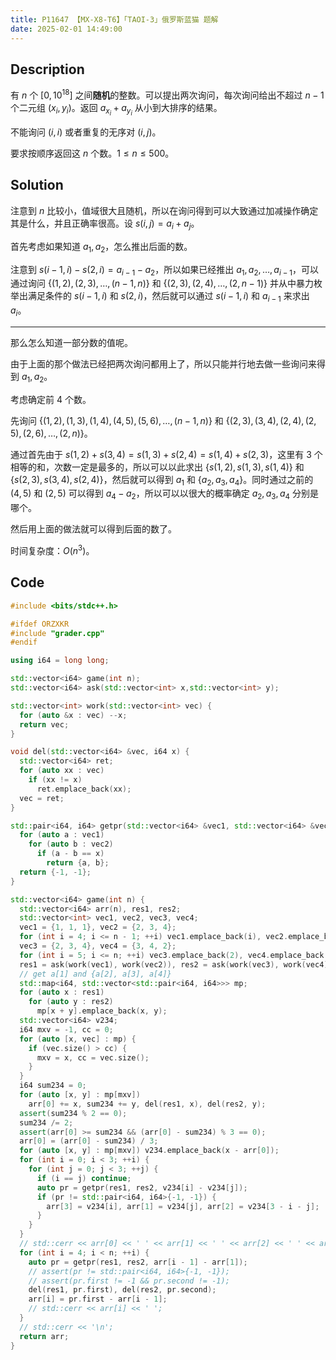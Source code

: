 ```yaml
---
title: P11647 【MX-X8-T6】「TAOI-3」俄罗斯蓝猫 题解
date: 2025-02-01 14:49:00
---
```


## Description

有 $n$ 个 $[0, 10^{18}]$ 之间**随机**的整数。可以提出两次询问，每次询问给出不超过 $n-1$ 个二元组 $(x_i,y_i)$。返回 $a_{x_i}+a_{y_i}$ 从小到大排序的结果。

不能询问 $(i,i)$ 或者重复的无序对 $(i,j)$。

要求按顺序返回这 $n$ 个数。$1\leq n\leq 500$。

## Solution

注意到 $n$ 比较小，值域很大且随机，所以在询问得到可以大致通过加减操作确定其是什么，并且正确率很高。设 $s(i,j)=a_i+a_j$。

首先考虑如果知道 $a_1,a_2$，怎么推出后面的数。

注意到 $s(i-1,i)-s(2,i)=a_{i-1}-a_2$，所以如果已经推出 $a_1,a_2,\ldots,a_{i-1}$，可以通过询问 $\left\{(1,2),(2,3),\ldots,(n-1,n)\right\}$ 和 $\left\{(2,3),(2,4),\ldots,(2,n-1)\right\}$ 并从中暴力枚举出满足条件的 $s(i-1,i)$ 和 $s(2,i)$，然后就可以通过 $s(i-1,i)$ 和 $a_{i-1}$ 来求出 $a_i$。

---

那么怎么知道一部分数的值呢。

由于上面的那个做法已经把两次询问都用上了，所以只能并行地去做一些询问来得到 $a_1,a_2$。

考虑确定前 $4$ 个数。

先询问 $\left\{(1,2),(1,3),(1,4),(4,5),(5,6),\ldots,(n-1,n)\right\}$ 和 $\left\{(2,3),(3,4),(2,4),(2,5),(2,6),\ldots,(2,n)\right\}$。

通过首先由于 $s(1,2)+s(3,4)=s(1,3)+s(2,4)=s(1,4)+s(2,3)$，这里有 $3$ 个相等的和，次数一定是最多的，所以可以以此求出 $\left\{s(1,2),s(1,3),s(1,4)\right\}$ 和 $\left\{s(2,3),s(3,4),s(2,4)\right\}$，然后就可以得到 $a_1$ 和 $\left\{a_2,a_3,a_4\right\}$。同时通过之前的 $(4,5)$ 和 $(2,5)$ 可以得到 $a_4-a_2$，所以可以以很大的概率确定 $a_2,a_3,a_4$ 分别是哪个。

然后用上面的做法就可以得到后面的数了。

时间复杂度：$O(n^3)$。

## Code

```cpp
#include <bits/stdc++.h>

#ifdef ORZXKR
#include "grader.cpp"
#endif

using i64 = long long;

std::vector<i64> game(int n);
std::vector<i64> ask(std::vector<int> x,std::vector<int> y);

std::vector<int> work(std::vector<int> vec) {
  for (auto &x : vec) --x;
  return vec;
}

void del(std::vector<i64> &vec, i64 x) {
  std::vector<i64> ret;
  for (auto xx : vec)
    if (xx != x)
      ret.emplace_back(xx);
  vec = ret;
}

std::pair<i64, i64> getpr(std::vector<i64> &vec1, std::vector<i64> &vec2, i64 x) {
  for (auto a : vec1)
    for (auto b : vec2)
      if (a - b == x)
        return {a, b};
  return {-1, -1};
}

std::vector<i64> game(int n) {
  std::vector<i64> arr(n), res1, res2;
  std::vector<int> vec1, vec2, vec3, vec4;
  vec1 = {1, 1, 1}, vec2 = {2, 3, 4};
  for (int i = 4; i <= n - 1; ++i) vec1.emplace_back(i), vec2.emplace_back(i + 1);
  vec3 = {2, 3, 4}, vec4 = {3, 4, 2};
  for (int i = 5; i <= n; ++i) vec3.emplace_back(2), vec4.emplace_back(i);
  res1 = ask(work(vec1), work(vec2)), res2 = ask(work(vec3), work(vec4));
  // get a[1] and {a[2], a[3], a[4]}
  std::map<i64, std::vector<std::pair<i64, i64>>> mp;
  for (auto x : res1)
    for (auto y : res2)
      mp[x + y].emplace_back(x, y);
  std::vector<i64> v234;
  i64 mxv = -1, cc = 0;
  for (auto [x, vec] : mp) {
    if (vec.size() > cc) {
      mxv = x, cc = vec.size();
    }
  }
  i64 sum234 = 0;
  for (auto [x, y] : mp[mxv])
    arr[0] += x, sum234 += y, del(res1, x), del(res2, y);
  assert(sum234 % 2 == 0);
  sum234 /= 2;
  assert(arr[0] >= sum234 && (arr[0] - sum234) % 3 == 0);
  arr[0] = (arr[0] - sum234) / 3;
  for (auto [x, y] : mp[mxv]) v234.emplace_back(x - arr[0]);
  for (int i = 0; i < 3; ++i) {
    for (int j = 0; j < 3; ++j) {
      if (i == j) continue;
      auto pr = getpr(res1, res2, v234[i] - v234[j]);
      if (pr != std::pair<i64, i64>{-1, -1}) {
        arr[3] = v234[i], arr[1] = v234[j], arr[2] = v234[3 - i - j];
      }
    }
  }
  // std::cerr << arr[0] << ' ' << arr[1] << ' ' << arr[2] << ' ' << arr[3] << ' ';
  for (int i = 4; i < n; ++i) {
    auto pr = getpr(res1, res2, arr[i - 1] - arr[1]);
    // assert(pr != std::pair<i64, i64>{-1, -1});
    // assert(pr.first != -1 && pr.second != -1);
    del(res1, pr.first), del(res2, pr.second);
    arr[i] = pr.first - arr[i - 1];
    // std::cerr << arr[i] << ' ';
  }
  // std::cerr << '\n';
  return arr;
}
```